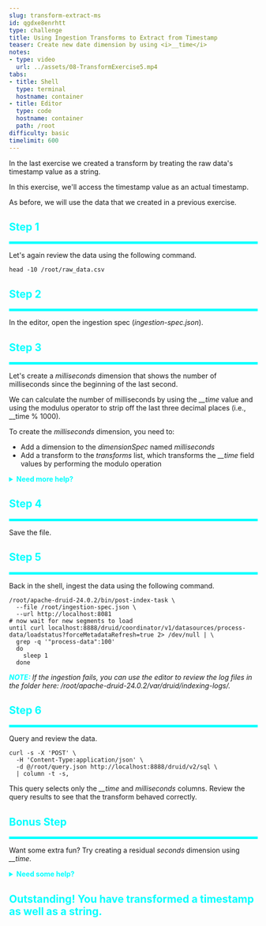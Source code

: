 ```yaml
---
slug: transform-extract-ms
id: qgdxe8enrhtt
type: challenge
title: Using Ingestion Transforms to Extract from Timestamp
teaser: Create new date dimension by using <i>__time</i>
notes:
- type: video
  url: ../assets/08-TransformExercise5.mp4
tabs:
- title: Shell
  type: terminal
  hostname: container
- title: Editor
  type: code
  hostname: container
  path: /root
difficulty: basic
timelimit: 600
---
```


In the last exercise we created a transform by treating the raw data's timestamp value as a string.

In this exercise, we'll access the timestamp value as an actual timestamp.

As before, we will use the data that we created in a previous exercise.

<h2 style="color:cyan">Step 1</h2><hr style="color:cyan;background-color:cyan;height:5px">

Let's again review the data using the following command.

```
head -10 /root/raw_data.csv
```

<h2 style="color:cyan">Step 2</h2><hr style="color:cyan;background-color:cyan;height:5px">

In the editor, open the ingestion spec (_ingestion-spec.json_).

<h2 style="color:cyan">Step 3</h2><hr style="color:cyan;background-color:cyan;height:5px">

Let's create a _milliseconds_ dimension that shows the number of milliseconds since the beginning of the last second.


We can calculate the number of milliseconds by using the <i>__time</i> value and using the modulus operator to strip off the last three decimal places (i.e., __time % 1000).


To create the _milliseconds_ dimension, you need to:
<ul>
  <li>Add a dimension to the <i>dimensionSpec</i> named <i>milliseconds</i></li>
  <li>Add a transform to the <i>transforms</i> list, which transforms the <i>__time</i> field values by performing the modulo operation</li>
</ul>

<details>
  <summary style="color:cyan"><b>Need more help?</b></summary>
<hr style="color:cyan">
You want to add <i>milliseconds</i> to your <i>dimensionsSpec</i>:
<pre><code>"dimensionsSpec": {
    "dimensions": [
        "pid",
        "processName",
        "date",
        "milliseconds"
    ]
},
</code></pre>
Also, you want to add the following transform to the <i>transforms</i> list (don't forget the comma between transforms):
<pre><code>{
    "type": "expression",
    "name": "milliseconds",
    "expression": "__time % 1000"
}
</code></pre>
<hr style="color:cyan">
</details>

<h2 style="color:cyan">Step 4</h2><hr style="color:cyan;background-color:cyan;height:5px">

Save the file.

<h2 style="color:cyan">Step 5</h2><hr style="color:cyan;background-color:cyan;height:5px">

Back in the shell, ingest the data using the following command.

```
/root/apache-druid-24.0.2/bin/post-index-task \
  --file /root/ingestion-spec.json \
  --url http://localhost:8081
# now wait for new segments to load
until curl localhost:8888/druid/coordinator/v1/datasources/process-data/loadstatus?forceMetadataRefresh=true 2> /dev/null | \
  grep -q '"process-data":100'
  do
    sleep 1
  done
```

<p><span style="color:cyan"><strong><em>NOTE: </em></strong></span><i>If the ingestion fails, you can use the editor to review the log files in the folder here: /root/apache-druid-24.0.2/var/druid/indexing-logs/.
</i></p>

<h2 style="color:cyan">Step 6</h2><hr style="color:cyan;background-color:cyan;height:5px">

Query and review the data.

```
curl -s -X 'POST' \
  -H 'Content-Type:application/json' \
  -d @/root/query.json http://localhost:8888/druid/v2/sql \
  | column -t -s,
```

This query selects only the <i>__time</i> and _milliseconds_ columns.
Review the query results to see that the transform behaved correctly.

<h2 style="color:cyan">Bonus Step</h2><hr style="color:cyan;background-color:cyan;height:5px">

Want some extra fun?
Try creating a residual _seconds_ dimension using <i>__time</i>.

<details>
  <summary style="color:cyan"><b>Need some help?</b></summary>
<hr style="color:cyan">
You want to add <i>seconds</i> to your <i>dimensionsSpec</i>:
<pre><code>"dimensionsSpec": {
    "dimensions": [
        "pid",
        "processName",
        "date",
        "milliseconds",
        "seconds"
    ]
},
</code></pre>
Also, you want to add the following transform to the <i>transforms</i> list (don't forget the comma between transforms):
<pre><code>{
    "type": "expression",
    "name": "seconds",
    "expression": "(__time / 1000) % 60"
}
</code></pre>
Remember to save the file.
<br><br>
Also, open _query.json_ and modify the query to select the <i>seconds</i> dimension.
<br><br>
Save the file.
<br><br>
Then, rerun the ingestion and the query to verify your work.
<hr style="color:cyan">
</details>

<h2 style="color:cyan">Outstanding! You have transformed a timestamp as well as a string.</h2>

